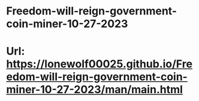 # Freedom-will-reign-government-coin-miner-10-27-2023
# Url: https://lonewolf00025.github.io/Freedom-will-reign-government-coin-miner-10-27-2023/man/main.html
